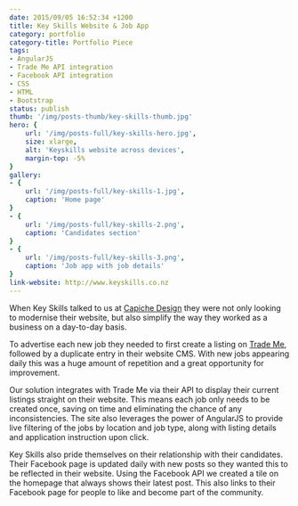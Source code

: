 ```yaml
---
date: 2015/09/05 16:52:34 +1200
title: Key Skills Website & Job App
category: portfolio
category-title: Portfolio Piece
tags:
- AngularJS
- Trade Me API integration
- Facebook API integration
- CSS
- HTML
- Bootstrap
status: publish
thumb: '/img/posts-thumb/key-skills-thumb.jpg'
hero: {
	url: '/img/posts-full/key-skills-hero.jpg',
	size: xlarge,
	alt: 'Keyskills website across devices',
	margin-top: -5%
}
gallery:
- {
	url: '/img/posts-full/key-skills-1.jpg',
	caption: 'Home page'
}
- {
	url: '/img/posts-full/key-skills-2.png',
	caption: 'Candidates section'
}
- {
	url: '/img/posts-full/key-skills-3.png',
	caption: 'Job app with job details'
}
link-website: http://www.keyskills.co.nz
---
```


When Key Skills talked to us at [Capiche Design](http://www.capiche.co.nz) they were not only looking to modernise their website, but also simplify the way they worked as a business on a day-to-day basis. 

To advertise each new job they needed to first create a listing on [Trade Me](http://www.trademe.co.nz), followed by a duplicate entry in their website CMS. With new jobs appearing daily this was a huge amount of repetition and a great opportunity for improvement.

Our solution integrates with Trade Me via their API to display their current listings straight on their website. This means each job only needs to be created once, saving on time and eliminating the chance of any inconsistencies. The site also leverages the power of AngularJS to provide live filtering of the jobs by location and job type, along with listing details and application instruction upon click.

Key Skills also pride themselves on their relationship with their candidates. Their Facebook page is updated daily with new posts so they wanted this to be reflected in their website. Using the Facebook API we created a tile on the homepage that always shows their latest post. This also links to their Facebook page for people to like and become part of the community.